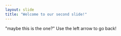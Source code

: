 ```yaml
---
layout: slide
title: "Welcome to our second slide!"
---
```

"maybe this is the one?"
Use the left arrow to go back!
